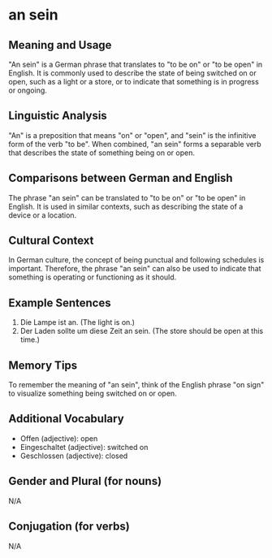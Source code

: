 # an sein
## Meaning and Usage
"An sein" is a German phrase that translates to "to be on" or "to be open" in English. It is commonly used to describe the state of being switched on or open, such as a light or a store, or to indicate that something is in progress or ongoing.

## Linguistic Analysis
"An" is a preposition that means "on" or "open", and "sein" is the infinitive form of the verb "to be". When combined, "an sein" forms a separable verb that describes the state of something being on or open. 

## Comparisons between German and English
The phrase "an sein" can be translated to "to be on" or "to be open" in English. It is used in similar contexts, such as describing the state of a device or a location.

## Cultural Context
In German culture, the concept of being punctual and following schedules is important. Therefore, the phrase "an sein" can also be used to indicate that something is operating or functioning as it should.

## Example Sentences
1. Die Lampe ist an. (The light is on.)
2. Der Laden sollte um diese Zeit an sein. (The store should be open at this time.)

## Memory Tips
To remember the meaning of "an sein", think of the English phrase "on sign" to visualize something being switched on or open.

## Additional Vocabulary
- Offen (adjective): open
- Eingeschaltet (adjective): switched on
- Geschlossen (adjective): closed

## Gender and Plural (for nouns)
N/A

## Conjugation (for verbs)
N/A